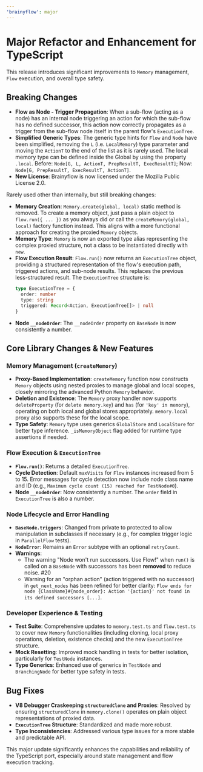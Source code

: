 ```yaml
---
'brainyflow': major
---
```


# Major Refactor and Enhancement for TypeScript

This release introduces significant improvements to `Memory` management, `Flow` execution, and overall type safety.

## Breaking Changes

- **Flow as Node - Trigger Propagation**: When a sub-flow (acting as a node) has an internal node triggering an action for which the sub-flow has no defined successor, this action now correctly propagates as a trigger from the sub-flow node itself in the parent flow's `ExecutionTree`.
- **Simplified Generic Types**: The generic type hints for `Flow` and `Node` have been simplified, removing the `L` (i.e. `LocalMemory`) type parameter and moving the `ActionT` to the end of the list as it is rarely used. The local memory type can be defined inside the Global by using the property `.local`. Before: `Node[G, L, ActionT, PrepResultT, ExecResultT]`; Now: `Node[G, PrepResultT, ExecResultT, ActionT]`.
- **New License**: Brainyflow is now licensed under the Mozilla Public License 2.0.

Rarely used other than internally, but still breaking changes:

- **Memory Creation**: `Memory.create(global, local)` static method is removed. To create a memory object, just pass a plain object to `flow.run({ ... })` as you always did or call the `createMemory(global, local)` factory function instead. This aligns with a more functional approach for creating the proxied `Memory` objects.
- **Memory Type**: `Memory` is now an exported type alias representing the complex proxied structure, not a class to be instantiated directly with `new`.
- **Flow Execution Result**: `Flow.run()` now returns an `ExecutionTree` object, providing a structured representation of the flow's execution path, triggered actions, and sub-node results. This replaces the previous less-structured result. The `ExecutionTree` structure is:
  ```typescript
  type ExecutionTree = {
    order: number
    type: string
    triggered: Record<Action, ExecutionTree[]> | null
  }
  ```
- **Node `__nodeOrder`**: The `__nodeOrder` property on `BaseNode` is now consistently a number.

## Core Library Changes & New Features

### Memory Management (`createMemory`)

- **Proxy-Based Implementation**: `createMemory` function now constructs `Memory` objects using nested proxies to manage global and local scopes, closely mirroring the advanced Python `Memory` behavior.
- **Deletion and Existence**: The `Memory` proxy handler now supports `deleteProperty` (for `delete memory.key`) and `has` (for `'key' in memory`), operating on both local and global stores appropriately. `memory.local` proxy also supports these for the local scope.
- **Type Safety**: `Memory` type uses generics `GlobalStore` and `LocalStore` for better type inference. `_isMemoryObject` flag added for runtime type assertions if needed.

### Flow Execution & `ExecutionTree`

- **`Flow.run()`**: Returns a detailed `ExecutionTree`.
- **Cycle Detection**: Default `maxVisits` for `Flow` instances increased from 5 to 15. Error messages for cycle detection now include node class name and ID (e.g., `Maximum cycle count (15) reached for TestNode#0`).
- **Node `__nodeOrder`**: Now consistently a number. The `order` field in `ExecutionTree` is also a number.

### Node Lifecycle and Error Handling

- **`BaseNode.triggers`**: Changed from private to protected to allow manipulation in subclasses if necessary (e.g., for complex trigger logic in `ParallelFlow` tests).
- **`NodeError`**: Remains an `Error` subtype with an optional `retryCount`.
- **Warnings**:
  - The warning "Node won't run successors. Use Flow!" when `run()` is called on a `BaseNode` with successors has been **removed** to reduce noise. #20
  - Warning for an "orphan action" (action triggered with no successor) in `get_next_nodes` has been refined for better clarity: `Flow ends for node {ClassName}#{node_order}: Action '{action}' not found in its defined successors [...]`.

### Developer Experience & Testing

- **Test Suite**: Comprehensive updates to `memory.test.ts` and `flow.test.ts` to cover new `Memory` functionalities (including cloning, local proxy operations, deletion, existence checks) and the new `ExecutionTree` structure.
- **Mock Resetting**: Improved mock handling in tests for better isolation, particularly for `TestNode` instances.
- **Type Generics**: Enhanced use of generics in `TestNode` and `BranchingNode` for better type safety in tests.

## Bug Fixes

- **V8 Debugger Craskeeping `structuredClone` and Proxies**: Resolved by ensuring `structuredClone` in `memory.clone()` operates on plain object representations of proxied data.
- **`ExecutionTree` Structure**: Standardized and made more robust.
- **Type Inconsistencies**: Addressed various type issues for a more stable and predictable API.

This major update significantly enhances the capabilities and reliability of the TypeScript port, especially around state management and flow execution tracking.
